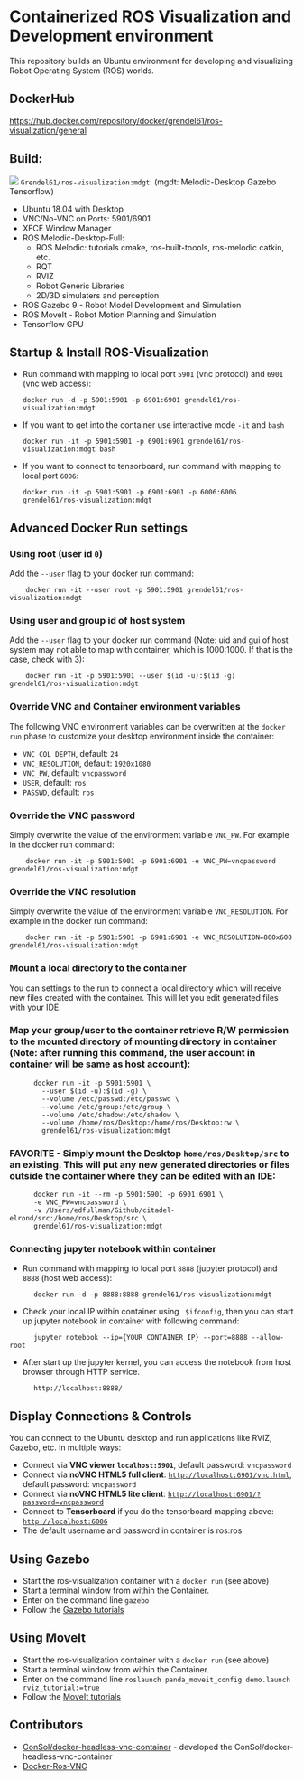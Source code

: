 # Containerized ROS Visualization and Development environment 

This repository builds an Ubuntu environment for developing and visualizing Robot Operating System (ROS) worlds. 
## DockerHub
https://hub.docker.com/repository/docker/grendel61/ros-visualization/general

## Build: 
[![](https://images.microbadger.com/badges/version/grendel61/ros-visualization:mdgt.svg)](https://microbadger.com/images/grendel61/ros-visualization:mdgt "Get your own version badge on microbadger.com")
`Grendel61/ros-visualization:mdgt`: 
(mgdt: Melodic-Desktop Gazebo Tensorflow)
* Ubuntu 18.04 with Desktop
* VNC/No-VNC on Ports: 5901/6901
* XFCE Window Manager
* ROS Melodic-Desktop-Full:
  * ROS Melodic: tutorials cmake, ros-built-toools, ros-melodic catkin, etc. 
  * RQT
  * RVIZ
  * Robot Generic Libraries
  * 2D/3D simulaters and perception
* ROS Gazebo 9 - Robot Model Development and Simulation
* ROS MoveIt - Robot Motion Planning and Simulation
* Tensorflow GPU

## Startup & Install ROS-Visualization
- Run command with mapping to local port `5901` (vnc protocol) and `6901` (vnc web access):

      docker run -d -p 5901:5901 -p 6901:6901 grendel61/ros-visualization:mdgt

- If you want to get into the container use interactive mode `-it` and `bash`
      
      docker run -it -p 5901:5901 -p 6901:6901 grendel61/ros-visualization:mdgt bash

- If you want to connect to tensorboard, run command with mapping to local port `6006`:
      
      docker run -it -p 5901:5901 -p 6901:6901 -p 6006:6006 grendel61/ros-visualization:mdgt

## Advanced Docker Run settings

### Using root (user id `0`)
Add the `--user` flag to your docker run command:
```
    docker run -it --user root -p 5901:5901 grendel61/ros-visualization:mdgt
```
### Using user and group id of host system
Add the `--user` flag to your docker run command (Note: uid and gui of host system may not able to map with container, which is 1000:1000. If that is the case, check with 3):
```
    docker run -it -p 5901:5901 --user $(id -u):$(id -g) grendel61/ros-visualization:mdgt
```
### Override VNC and Container environment variables
The following VNC environment variables can be overwritten at the `docker run` phase to customize your desktop environment inside the container:
* `VNC_COL_DEPTH`, default: `24`
* `VNC_RESOLUTION`, default: `1920x1080`
* `VNC_PW`, default: `vncpassword`
* `USER`, default: `ros`
* `PASSWD`, default: `ros`

### Override the VNC password
Simply overwrite the value of the environment variable `VNC_PW`. For example in
the docker run command:
```
    docker run -it -p 5901:5901 -p 6901:6901 -e VNC_PW=vncpassword grendel61/ros-visualization:mdgt
```
### Override the VNC resolution
Simply overwrite the value of the environment variable `VNC_RESOLUTION`. For example in
the docker run command:
```
    docker run -it -p 5901:5901 -p 6901:6901 -e VNC_RESOLUTION=800x600 grendel61/ros-visualization:mdgt
```
### Mount a local directory to the container
You can settings to the run to connect a local directory which will receive new files created with the container. This will let you edit generated files with your IDE. 

### Map your group/user to the container retrieve R/W permission to the mounted directory of mounting directory in container (Note: after running this command, the user account in container will be same as host account):
```
      docker run -it -p 5901:5901 \
        --user $(id -u):$(id -g) \
        --volume /etc/passwd:/etc/passwd \
        --volume /etc/group:/etc/group \
        --volume /etc/shadow:/etc/shadow \
        --volume /home/ros/Desktop:/home/ros/Desktop:rw \
        grendel61/ros-visualization:mdgt
```
### FAVORITE - Simply mount the Desktop `home/ros/Desktop/src` to an existing. This will put any new generated directories or files outside the container where they can be edited with an IDE:
```
      docker run -it --rm -p 5901:5901 -p 6901:6901 \
      -e VNC_PW=vncpassword \
      -v /Users/edfullman/Github/citadel-elrond/src:/home/ros/Desktop/src \
      grendel61/ros-visualization:mdgt
```
### Connecting jupyter notebook within container
- Run command with mapping to local port `8888` (jupyter protocol) and `8888` (host web access):
```
      docker run -d -p 8888:8888 grendel61/ros-visualization:mdgt
```
- Check your local IP within container using `` $ifconfig``, then you can start up jupyter notebook in container with following command: 
```
      jupyter notebook --ip={YOUR CONTAINER IP} --port=8888 --allow-root
```
- After start up the jupyter kernel, you can access the notebook from host browser through HTTP service.
```
      http://localhost:8888/
```
## Display Connections & Controls
You can connect to the Ubuntu desktop and run applications like RVIZ, Gazebo, etc. in multiple ways:
* Connect via __VNC viewer `localhost:5901`__, default password: `vncpassword`
* Connect via __noVNC HTML5 full client__: [`http://localhost:6901/vnc.html`](http://localhost:6901/vnc.html), default password: `vncpassword` 
* Connect via __noVNC HTML5 lite client__: [`http://localhost:6901/?password=vncpassword`](http://localhost:6901/?password=vncpassword) 
* Connect to __Tensorboard__ if you do the tensorboard mapping above: [`http://localhost:6006`](http://localhost:6006)
* The default username and password in container is ros:ros

## Using Gazebo
- Start the ros-visualization container with a `docker run` (see above)
- Start a terminal window from within the Container. 
- Enter on the command line `gazebo`
- Follow the [Gazebo tutorials](http://gazebosim.org/tutorials?cat=get_started) 
## Using MoveIt
- Start the ros-visualization container with a `docker run` (see above)
- Start a terminal window from within the Container. 
- Enter on the command line `roslaunch panda_moveit_config demo.launch rviz_tutorial:=true`
- Follow the [MoveIt tutorials](https://ros-planning.github.io/moveit_tutorials/)
## Contributors
* [ConSol/docker-headless-vnc-container](https://github.com/ConSol/docker-headless-vnc-container) - developed the ConSol/docker-headless-vnc-container
* [Docker-Ros-VNC](https://github.com/henry2423/docker-ros-vnc)

